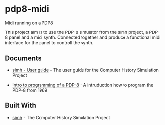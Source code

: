 # pdp8-midi
Midi running on a PDP8

This project aim is to use the PDP-8 simulator from the simh project, a PDP-8 panel and a midi synth. Connected together and produce a functional midi interface for the panel to controll the synth.

## Documents

* [simh - User guide](http://simh.trailing-edge.com/pdf/simh_doc.pdf) - The user guide for the Computer History Simulation Project

* [Intro to programming of a PDP-8](http://cs.carleton.edu/faculty/jondich/documents/IntroToProgramming1969.pdf) - A intruduction how to program the PDP-8 from 1969

## Built With

* [simh](https://github.com/simh/simh) - The Computer History Simulation Project